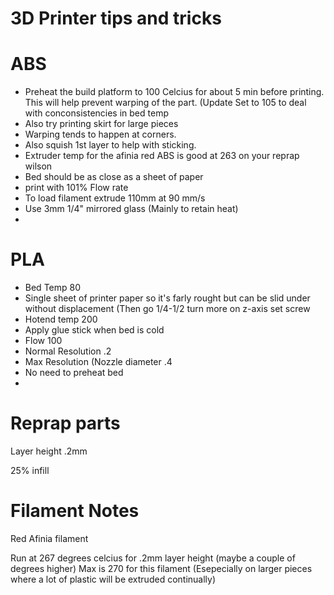# 3D Printer tips and tricks

# ABS

* Preheat the build platform to 100 Celcius for about 5 min before printing.  This will help prevent warping of the part. (Update Set to 105 to deal with conconsistencies in bed temp
* Also try printing skirt for large pieces
* Warping tends to happen at corners.
* Also squish 1st layer to help with sticking.
* Extruder temp for the afinia red ABS is good at 263 on your reprap wilson
* Bed should be as close as a sheet of paper
* print with 101% Flow rate
* To load filament extrude 110mm at 90 mm/s
* Use 3mm 1/4" mirrored glass (Mainly to retain heat)
* 

# PLA
* Bed Temp 80
* Single sheet of printer paper so it's farly rought but can be slid under without displacement (Then go 1/4-1/2 turn more on z-axis set screw
* Hotend temp 200
* Apply glue stick when bed is cold
* Flow 100
* Normal Resolution .2
* Max Resolution (Nozzle diameter .4
* No need to preheat bed
* 
# Reprap parts

Layer height .2mm

25% infill

# Filament Notes

Red Afinia filament

Run at 267 degrees celcius for .2mm layer height (maybe a couple of degrees higher)
Max is 270 for this filament (Esepecially on larger pieces where a lot of plastic will be extruded continually)
<!--stackedit_data:
eyJoaXN0b3J5IjpbNzcwNjI4NTE5XX0=
-->